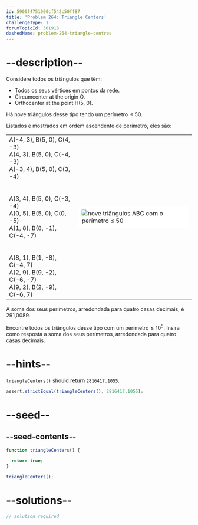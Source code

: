 ```yaml
---
id: 5900f4751000cf542c50ff87
title: 'Problem 264: Triangle Centers'
challengeType: 1
forumTopicId: 301913
dashedName: problem-264-triangle-centres
---
```


# --description--

Considere todos os triângulos que têm:

- Todos os seus vértices em pontos da rede.
- Circumcenter at the origin O.
- Orthocenter at the point H(5, 0).

Há nove triângulos desse tipo tendo um $\text{perímetro} ≤ 50$.

Listados e mostrados em ordem ascendente de perímetro, eles são:

<table>
  <tbody>
    <tr>
      <td>
A(-4, 3), B(5, 0), C(4, -3)<br>
A(4, 3), B(5, 0), C(-4, -3)<br>
A(-3, 4), B(5, 0), C(3, -4)<br>
<br><br>
A(3, 4), B(5, 0), C(-3, -4)<br>
A(0, 5), B(5, 0), C(0, -5)<br>
A(1, 8), B(8, -1), C(-4, -7)<br>
<br><br>
A(8, 1), B(1, -8), C(-4, 7)<br>
A(2, 9), B(9, -2), C(-6, -7)<br>
A(9, 2), B(2, -9), C(-6, 7)<br>
      </td>
      <td><img alt="nove triângulos ABC com o perímetro ≤ 50" src="https://cdn.freecodecamp.org/curriculum/project-euler/triangle-centres.gif" style="background-color: white; padding: 10px; display: block; margin-right: auto; margin-left: auto;"></td>
    </tr>
  </tbody>
</table>

A soma dos seus perímetros, arredondada para quatro casas decimais, é 291,0089.

Encontre todos os triângulos desse tipo com um $\text{perímetro} ≤ {10}^5$. Insira como resposta a soma dos seus perímetros, arredondada para quatro casas decimais.

# --hints--

`triangleCenters()` should return `2816417.1055`.

```js
assert.strictEqual(triangleCenters(), 2816417.1055);
```

# --seed--

## --seed-contents--

```js
function triangleCenters() {

  return true;
}

triangleCenters();
```

# --solutions--

```js
// solution required
```
